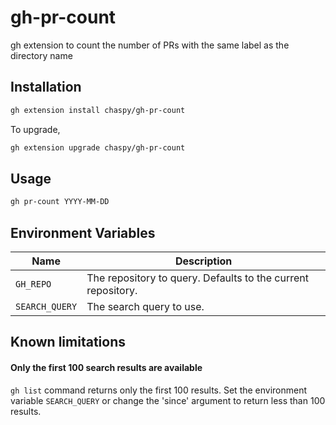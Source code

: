 # gh-pr-count

gh extension to count the number of PRs with the same label as the directory name

## Installation

```sh
gh extension install chaspy/gh-pr-count
```

To upgrade,

```sh
gh extension upgrade chaspy/gh-pr-count
```

## Usage

```sh
gh pr-count YYYY-MM-DD
```

## Environment Variables

| Name           | Description                                                  |
| -------------- | ------------------------------------------------------------ |
| `GH_REPO`      | The repository to query. Defaults to the current repository. |
| `SEARCH_QUERY` | The search query to use.                                     |

## Known limitations

#### Only the first 100 search results are available

`gh list` command returns only the first 100 results. Set the environment variable `SEARCH_QUERY` or change the 'since' argument to return less than 100 results.

```

```
